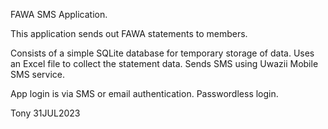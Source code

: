FAWA SMS Application.

This application sends out FAWA statements to members.

Consists of a simple SQLite database for temporary storage of data.
Uses an Excel file to collect the statement data.
Sends SMS using Uwazii Mobile SMS service.

App login is via SMS or email authentication.
Passwordless login.

Tony 31JUL2023